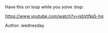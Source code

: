 Have this on loop while you solve :bop:

https://www.youtube.com/watch?v=jsbVtNa5-hg

Author: wednesday
